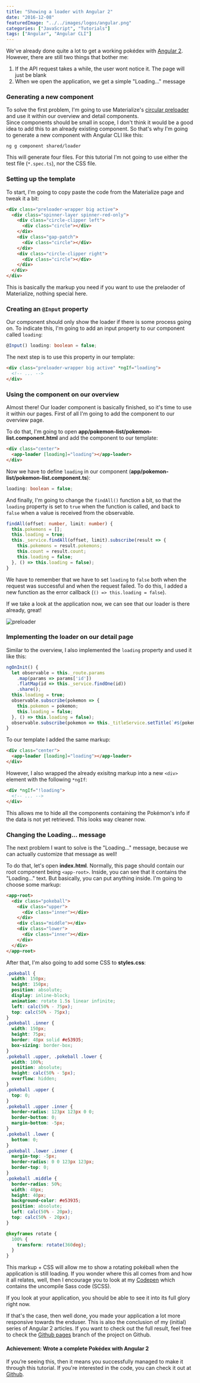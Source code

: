 ```yaml
---
title: "Showing a loader with Angular 2"
date: "2016-12-08"
featuredImage: "../../images/logos/angular.png"
categories: ["JavaScript", "Tutorials"]
tags: ["Angular", "Angular CLI"]
---
```


We've already done quite a lot to get a working pokédex with [Angular 2](https://angular.io/). However, there are still two things that bother me:

1. If the API request takes a while, the user wont notice it. The page will just be blank
2. When we open the application, we get a simple "Loading..." message

### Generating a new component

To solve the first problem, I'm going to use Materialize's [circular preloader](http://materializecss.com/preloader.html) and use it within our overview and detail components.  
Since components should be small in scope, I don't think it would be a good idea to add this to an already existing component. So that's why I'm going to generate a new component with Angular CLI like this:

```
ng g component shared/loader
```

This will generate four files. For this tutorial I'm not going to use either the test file (`*.spec.ts`), nor the CSS file.

### Setting up the template

To start, I'm going to copy paste the code from the Materialize page and tweak it a bit:

```html
<div class="preloader-wrapper big active">
  <div class="spinner-layer spinner-red-only">
    <div class="circle-clipper left">
      <div class="circle"></div>
    </div>
    <div class="gap-patch">
      <div class="circle"></div>
    </div>
    <div class="circle-clipper right">
      <div class="circle"></div>
    </div>
  </div>
</div>
```

This is basically the markup you need if you want to use the prelaoder of Materialize, nothing special here.

### Creating an `@Input` property

Our component should only show the loader if there is some process going on. To indicate this, I'm going to add an input property to our component called `loading`:

```typescript
@Input() loading: boolean = false;
```

The next step is to use this property in our template:

```html
<div class="preloader-wrapper big active" *ngIf="loading">
  <!-- ... -->
</div>
```

### Using the component on our overview

Almost there! Our loader component is basically finished, so it's time to use it within our pages. First of all I'm going to add the component to our overview page.

To do that, I'm going to open **app/pokemon-list/pokemon-list.component.html** and add the component to our template:

```html
<div class="center">
  <app-loader [loading]="loading"></app-loader>
</div>
```

Now we have to define `loading` in our component (**app/pokemon-list/pokemon-list.component.ts**):

```typescript
loading: boolean = false;
```

And finally, I'm going to change the `findAll()` function a bit, so that the `loading` property is set to `true` when the function is called, and back to `false` when a value is received from the observable.

```typescript
findAll(offset: number, limit: number) {
  this.pokemons = [];
  this.loading = true;
  this._service.findAll(offset, limit).subscribe(result => {
    this.pokemons = result.pokemons;
    this.count = result.count;
    this.loading = false;
  }, () => this.loading = false);
}
```

We have to remember that we have to set `loading` to `false` both when the request was successful and when the request failed. To do this, I added a new function as the error callback (`() => this.loading = false`).

If we take a look at the application now, we can see that our loader is there already, great!

![preloader](images/preloader.png)

### Implementing the loader on our detail page

Similar to the overview, I also implemented the `loading` property and used it like this:

```typescript
ngOnInit() {
  let observable = this._route.params
    .map(params => params['id'])
    .flatMap(id => this._service.findOne(id))
    .share();
  this.loading = true;
  observable.subscribe(pokemon => {
    this.pokemon = pokemon;
    this.loading = false;
  }, () => this.loading = false);
  observable.subscribe(pokemon => this._titleService.setTitle(`#${pokemon.baseInfo.id} - ${pokemon.baseInfo.name}`));
}
```

To our template I added the same markup:

```html
<div class="center">
  <app-loader [loading]="loading"></app-loader>
</div>
```

However, I also wrapped the already exisitng markup into a new `<div>` element with the following `*ngIf`:

```html
<div *ngIf="!loading">
  <!-- ... -->
</div>
```

This allows me to hide all the components containing the Pokémon's info if the data is not yet retrieved. This looks way cleaner now.

### Changing the Loading... message

The next problem I want to solve is the "Loading..." message, because we can actually customize that message as well!

To do that, let's open **index.html**. Normally, this page should contain our root component being `<app-root>`. Inside, you can see that it contains the "Loading..." text. But basically, you can put anything inside. I'm going to choose some markup:

```html
<app-root>
  <div class="pokeball">
    <div class="upper">
      <div class="inner"></div>
    </div>
    <div class="middle"></div>
    <div class="lower">
      <div class="inner"></div>
    </div>
  </div>
</app-root>
```

After that, I'm also going to add some CSS to **styles.css**:

```css
.pokeball {
  width: 150px;
  height: 150px;
  position: absolute;
  display: inline-block;
  animation: rotate 1.5s linear infinite;
  left: calc(50% - 75px);
  top: calc(50% - 75px);
}
.pokeball .inner {
  width: 150px;
  height: 75px;
  border: 48px solid #e53935;
  box-sizing: border-box;
}
.pokeball .upper, .pokeball .lower {
  width: 100%;
  position: absolute;
  height: calc(50% - 5px);
  overflow: hidden;
}
.pokeball .upper {
  top: 0;
}
.pokeball .upper .inner {
  border-radius: 123px 123px 0 0;
  border-bottom: 0;
  margin-bottom: -5px;
}
.pokeball .lower {
  bottom: 0;
}
.pokeball .lower .inner {
  margin-top: -5px;
  border-radius: 0 0 123px 123px;
  border-top: 0;
}
.pokeball .middle {
  border-radius: 50%;
  width: 40px;
  height: 40px;
  background-color: #e53935;
  position: absolute;
  left: calc(50% - 20px);
  top: calc(50% - 20px);
}

@keyframes rotate {
  100% {
    transform: rotate(360deg);
  }
}
```

This markup + CSS will allow me to show a rotating pokéball when the application is still loading. If you wonder where this all comes from and how it all relates, well, then I encourage you to look at my [Codepen](https://codepen.io/g00glen00b/pen/pNdvwN) which contains the uncompile Sass code (SCSS).

If you look at your application, you should be able to see it into its full glory right now. 

If that's the case, then well done, you made your application a lot more responsive towards the enduser. This is also the conclusion of my (initial) series of Angular 2 articles. If you want to check out the full result, feel free to check the [Github pages](https://g00glen00b.github.io/ng2-pokedex/) branch of the project on Github.

#### Achievement: Wrote a complete Pokédex with Angular 2

If you’re seeing this, then it means you successfully managed to make it through this tutorial. If you're interested in the code, you can check it out at [Github](https://github.com/g00glen00b/ng2-pokedex).
